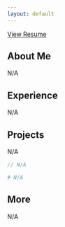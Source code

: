 ```yaml
---
layout: default
---
```


[View Resume](/docs/DECKER_Theodore-Resume7.12.18.pdf)


## About Me

N/A

## Experience

N/A

## Projects

N/A

```js
// N/A
```

```python
# N/A
```

## More
N/A
